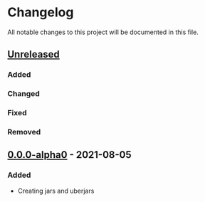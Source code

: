 # Changelog

All notable changes to this project will be documented in this file.



## [Unreleased]

### Added

### Changed

### Fixed

### Removed



## [0.0.0-alpha0] - 2021-08-05

### Added

- Creating jars and uberjars


[Unreleased]: https://github.com/helins/maestro.clj/compare/depstar/0.0.0-alpha0...HEAD
[0.0.0-alpha0]: https://github.com/helins/maestro.clj/tree/depstar/0.0.0-alpha0
